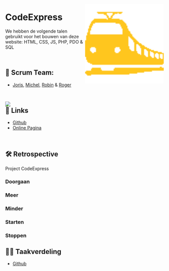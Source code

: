 <!-- -- -- -- -- -- -- -- -- -- -- -- -- -- -- -- -- -- -- -- -- -- -- -->

<img
  src="img/logo.png"
  align="right"
  width="250" />

# CodeExpress



We hebben de volgende talen gebruikt voor het bouwen van deze website:
HTML, CSS, JS, PHP, PDO & SQL

<br/>

<!-- -- -- -- -- -- -- -- -- -- -- -- -- -- -- -- -- -- -- -- -- -- -- -->

## 👥 Scrum Team:

- [Joris](https://github.com/139388-Joris-Taam), [Michel](https://github.com/Michel-3),
[Robin](https://github.com/RobinBosma) & [Roger](https://github.com/Rogerdark)

<br/>

<img
  src="img/Home/train.png"
  align="right"
  width="520" />

<!-- -- -- -- -- -- -- -- -- -- -- -- -- -- -- -- -- -- -- -- -- -- -- -->

## 📃 Links

- [Github](https://github.com/horizoncollege/project-2-verdieping-scrum-codeexpress)<br>
- [Online Pagina](xxx)

<br/>

<!-- -- -- -- -- -- -- -- -- -- -- -- -- -- -- -- -- -- -- -- -- -- -- -->

## 🛠 Retrospective

Project CodeExpress

### Doorgaan

### Meer

### Minder

### Starten

### Stoppen

<!-- -- -- -- -- -- -- -- -- -- -- -- -- -- -- -- -- -- -- -- -- -- -- -->

## 🤝🏻 Taakverdeling
- [Github](https://github.com/orgs/horizoncollege/projects/39)



